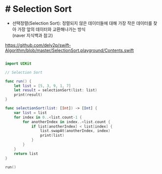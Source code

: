 # # Selection Sort

- 선택정렬(Selection Sort): 정렬되지 않은 데이터들에 대해 가장 작은 데이터를 찾아 가장 앞의 데이터와 교환해나가는 방식<br  />
(naver 지식백과 참고)

https://github.com/dely2p/swift-Algorithm/blob/master/SelectionSort.playground/Contents.swift

```swift

import UIKit

// Selection Sort

func run() {
    let list = [5, 3, 9, 1, 7]
    let result = selectionSort(list: list)
    print(result)
}

func selectionSort(list: [Int]) -> [Int] {
    var list = list
    for index in 0..<list.count-1 {
        for anotherIndex in index..<list.count {
            if list[anotherIndex] < list[index] {
                list.swapAt(anotherIndex, index)
                print(list)
            }
        }
    }
    return list
}

run()

```
